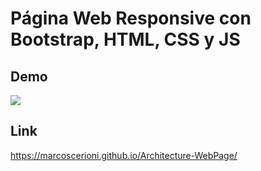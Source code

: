 # Página Web Responsive con Bootstrap, HTML, CSS y JS #

## Demo

![](Demo.gif)

## Link

https://marcoscerioni.github.io/Architecture-WebPage/